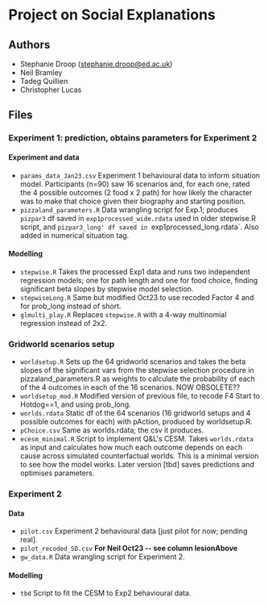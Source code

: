 # Project on Social Explanations

## Authors
 - Stephanie Droop (stephanie.droop@ed.ac.uk)
 - Neil Bramley
 - Tadeg Quillien
 - Christopher Lucas

## Files

### Experiment 1: prediction, obtains parameters for Experiment 2 

#### Experiment and data

 - `params_data_Jan23.csv` Experiment 1 behavioural data to inform situation model. Participants (n=90) saw 16 scenarios and, for each one, rated the 4 possible outcomes (2 food x 2 path) for how likely the character was to make that choice given their biography and starting position.
 - `pizzaland_parameters.R` Data wrangling script for Exp.1; produces `pizpar3` df saved in `exp1processed_wide.rdata` used in older stepwise.R script, and `pizpar3_long' df saved in `exp1processed_long.rdata`. Also added in numerical situation tag.
 
#### Modelling

 - `stepwise.R` Takes the processed Exp1 data and runs two independent regression models; one for path length and one for food choice, finding significant beta slopes by stepwise model selection.
 - `stepwiseLong.R` Same but modified Oct23 to use recoded Factor 4 and for prob_long instead of short.
 - `glmulti_play.R` Replaces `stepwise.R` with a 4-way multinomial regression instead of 2x2.
 
### Gridworld scenarios setup

 - `worldsetup.R` Sets up the 64 gridworld scenarios and takes the beta slopes of the significant vars from the stepwise selection procedure in pizzaland_parameters.R as weights to calculate the probability of each of the 4 outcomes in each of the 16 scenarios. NOW OBSOLETE??
 - `worldsetup_mod.R` Modified version of previous file, to recode F4 Start to Hotdog==1, and using prob_long.
 - `worlds.rdata` Static df of the 64 scenarios (16 gridworld setups and 4 possible outcomes for each) with pAction, produced by worldsetup.R.
 - `pChoice.csv` Same as worlds.rdata; the csv it produces.
 - `ecesm_minimal.R` Script to implement Q&L's CESM. Takes `worlds.rdata` as input and calculates how much each outcome depends on each cause across simulated counterfactual worlds. This is a minimal version to see how the model works. Later version [tbd] saves predictions and optimises parameters.
 
### Experiment 2

#### Data
 - `pilot.csv` Experiment 2 behavioural data [just pilot for now; pending real].
 - `pilot_recoded_SD.csv` **For Neil Oct23 -- see column lesionAbove**
 - `gw_data.R` Data wrangling script for Experiment 2.
 
#### Modelling 
 - `tbd` Script to fit the CESM to Exp2 behavioural data.
